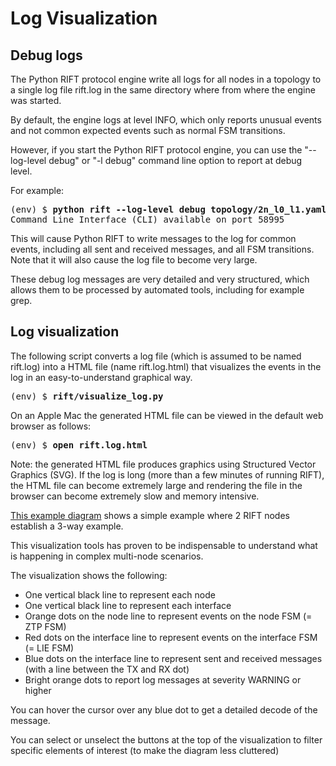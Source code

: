 # Log Visualization

## Debug logs

The Python RIFT protocol engine write all logs for all nodes in a topology to a single log file rift.log in the same directory where from where the engine was started.

By default, the engine logs at level INFO, which only reports unusual events and not common expected events such as normal FSM transitions.

However, if you start the Python RIFT protocol engine, you can use the "--log-level debug" or "-l debug" command line option to report at debug level.

For example:

<pre>
(env) $ <b>python rift --log-level debug topology/2n_l0_l1.yaml</b>
Command Line Interface (CLI) available on port 58995
</pre>

This will cause Python RIFT to write messages to the log for common events, including all sent and received messages, and all FSM transitions. Note that it will also cause the log file to become very large.

These debug log messages are very detailed and very structured, which allows them to be processed by automated tools, including for example grep.

## Log visualization

The following script converts a log file (which is assumed to be named rift.log) into a HTML file (name rift.log.html) that visualizes the events in the log in an easy-to-understand graphical way.

<pre>
(env) $ <b>rift/visualize_log.py</b>
</pre>

On an Apple Mac the generated HTML file can be viewed in the default web browser as follows:

<pre>
(env) $ <b>open rift.log.html</b>
</pre>

Note: the generated HTML file produces graphics using Structured Vector Graphics (SVG). If the log is long (more than a few minutes of running RIFT), the HTML file can become extremely large and
rendering the file in the browser can become extremely slow and memory intensive.

[This example diagram](http://bit.ly/rift-visualization-example-1) shows a simple example where 2 RIFT nodes establish a 3-way example.

This visualization tools has proven to be indispensable to understand what is happening in complex multi-node scenarios.

The visualization shows the following:
 * One vertical black line to represent each node
 * One vertical black line to represent each interface
 * Orange dots on the node line to represent events on the node FSM (= ZTP FSM)
 * Red dots on the interface line to represent events on the interface FSM (= LIE FSM)
 * Blue dots on the interface line to represent sent and received messages (with a line between the TX and RX dot)
 * Bright orange dots to report log messages at severity WARNING or higher

You can hover the cursor over any blue dot to get a detailed decode of the message.

You can select or unselect the buttons at the top of the visualization to filter specific elements of interest (to make the diagram less cluttered)
